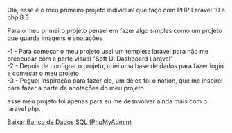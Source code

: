 
Olá, esse é o meu primeiro projeto individual que faço com PHP Laravel 10 e php 8.3

Para o meu primeiro projeto pensei em fazer algo simples como um projeto que guarda imagens e anotações

-1 - Para começar o meu projeto usei um templete laravel para não me preocupar com a parte visual "Soft UI Dashboard Laravel"<br>
-2 - Depois de configrar o projeto, criei uma base de dados para fazer login e começar o meu projeto<br>
-3 - Peguei inspiração para fazer ele, um deles foi o notion, que me inspirei para fazer a parte de anotações do meu projeto<br>

esse meu projeto foi apenas para eu me desnvolver ainda mais com o laravel php.

[Baixar Banco de Dados SQL (PhpMyAdmin)](https://github.com/arthurbritosouza/mysql-phpmyaadmin)

